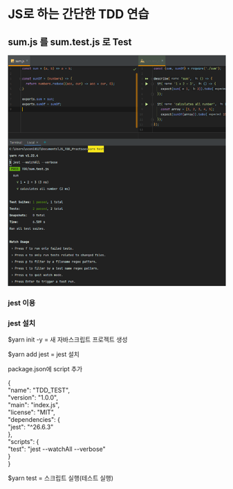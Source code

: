 # JS로 하는 간단한 TDD 연습

## sum.js 를 sum.test.js 로 Test

![](JS_TDD.png)

### jest 이용

### jest 설치

$yarn init -y = 새 자바스크립트 프로젝트 생성

$yarn add jest = jest 설치

package.json에 script 추가

{ <br/>
    "name": "TDD_TEST", <br/>
    "version": "1.0.0", <br/>
    "main": "index.js", <br/>
    "license": "MIT",  <br/>
    "dependencies": { <br/>
    "jest": "^26.6.3" <br/>
},<br/>
"scripts": {<br/>
"test": "jest --watchAll --verbose"<br/>
    }<br/>
}

$yarn test = 스크립트 실행(테스트 실행)


